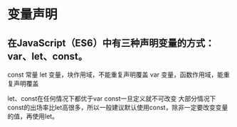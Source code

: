 # 变量声明
## 在JavaScript（ES6）中有三种声明变量的方式：var、let、const。
const 常量
let 变量，块作用域，不能重复声明覆盖
var 变量，函数作用域，能重复声明覆盖

let、const在任何情况下都优于var
const一旦定义就不可改变
大部分情况下const的出场率比let高很多，所以一般建议默认使用const，除非一定要改变变量的值，再使用let。